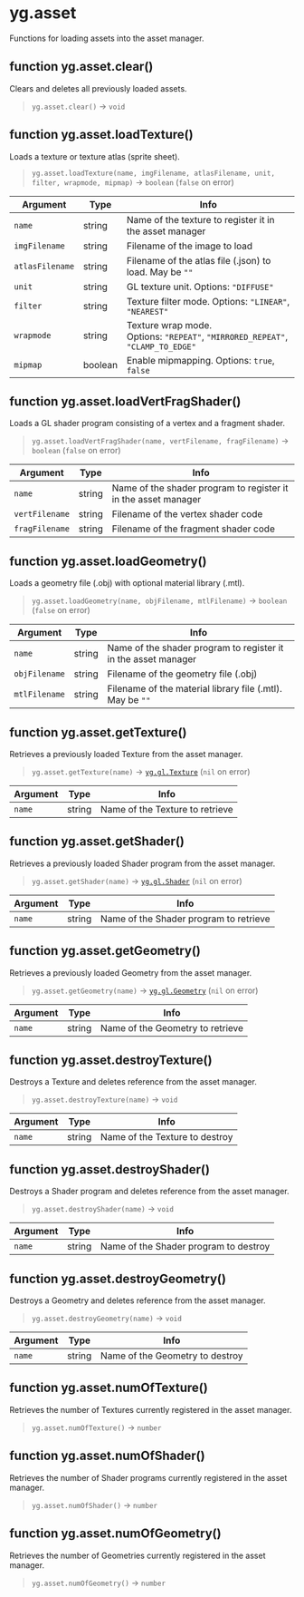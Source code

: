 # yg.asset

Functions for loading assets into the asset manager.

## function yg.asset.clear()

Clears and deletes all previously loaded assets.

> `yg.asset.clear()` -> `void`

## function yg.asset.loadTexture()

Loads a texture or texture atlas (sprite sheet).

> `yg.asset.loadTexture(name, imgFilename, atlasFilename, unit, filter, wrapmode, mipmap)` -> `boolean` (`false` on error)

| Argument        | Type    | Info                                                                                |
| --------------- | ------- | ----------------------------------------------------------------------------------- |
| `name`          | string  | Name of the texture to register it in the asset manager                             |
| `imgFilename`   | string  | Filename of the image to load                                                       |
| `atlasFilename` | string  | Filename of the atlas file (.json) to load. May be `""`                             |
| `unit`          | string  | GL texture unit. Options: `"DIFFUSE"`                                               |
| `filter`        | string  | Texture filter mode. Options: `"LINEAR"`, `"NEAREST"`                               |
| `wrapmode`      | string  | Texture wrap mode.<br />Options: `"REPEAT"`, `"MIRRORED_REPEAT"`, `"CLAMP_TO_EDGE"` |
| `mipmap`        | boolean | Enable mipmapping. Options: `true`, `false`                                         |

## function yg.asset.loadVertFragShader()

Loads a GL shader program consisting of a vertex and a fragment shader.

> `yg.asset.loadVertFragShader(name, vertFilename, fragFilename)` -> `boolean` (`false` on error)

| Argument       | Type   | Info                                                           |
| -------------- | ------ | -------------------------------------------------------------- |
| `name`         | string | Name of the shader program to register it in the asset manager |
| `vertFilename` | string | Filename of the vertex shader code                             |
| `fragFilename` | string | Filename of the fragment shader code                           |

## function yg.asset.loadGeometry()

Loads a geometry file (.obj) with optional material library (.mtl).

> `yg.asset.loadGeometry(name, objFilename, mtlFilename)` -> `boolean` (`false` on error)

| Argument      | Type   | Info                                                           |
| ------------- | ------ | -------------------------------------------------------------- |
| `name`        | string | Name of the shader program to register it in the asset manager |
| `objFilename` | string | Filename of the geometry file (.obj)                           |
| `mtlFilename` | string | Filename of the material library file (.mtl). May be `""`      |

## function yg.asset.getTexture()

Retrieves a previously loaded Texture from the asset manager.

> `yg.asset.getTexture(name)` -> [`yg.gl.Texture`](yg_gl.md#class-yggltexture) (`nil` on error)

| Argument | Type   | Info                            |
| -------- | ------ | ------------------------------- |
| `name`   | string | Name of the Texture to retrieve |

## function yg.asset.getShader()

Retrieves a previously loaded Shader program from the asset manager.

> `yg.asset.getShader(name)` -> [`yg.gl.Shader`](yg_gl.md#class-ygglshader) (`nil` on error)

| Argument | Type   | Info                                   |
| -------- | ------ | -------------------------------------- |
| `name`   | string | Name of the Shader program to retrieve |

## function yg.asset.getGeometry()

Retrieves a previously loaded Geometry from the asset manager.

> `yg.asset.getGeometry(name)` -> [`yg.gl.Geometry`](yg_gl.md#class-ygglgeometry) (`nil` on error)

| Argument | Type   | Info                             |
| -------- | ------ | -------------------------------- |
| `name`   | string | Name of the Geometry to retrieve |

## function yg.asset.destroyTexture()

Destroys a Texture and deletes reference from the asset manager.

> `yg.asset.destroyTexture(name)` -> `void`

| Argument | Type   | Info                           |
| -------- | ------ | ------------------------------ |
| `name`   | string | Name of the Texture to destroy |

## function yg.asset.destroyShader()

Destroys a Shader program and deletes reference from the asset manager.

> `yg.asset.destroyShader(name)` -> `void`

| Argument | Type   | Info                                  |
| -------- | ------ | ------------------------------------- |
| `name`   | string | Name of the Shader program to destroy |

## function yg.asset.destroyGeometry()

Destroys a Geometry and deletes reference from the asset manager.

> `yg.asset.destroyGeometry(name)` -> `void`

| Argument | Type   | Info                            |
| -------- | ------ | ------------------------------- |
| `name`   | string | Name of the Geometry to destroy |

## function yg.asset.numOfTexture()

Retrieves the number of Textures currently registered in the asset manager.

> `yg.asset.numOfTexture()` -> `number`

## function yg.asset.numOfShader()

Retrieves the number of Shader programs currently registered in the asset manager.

> `yg.asset.numOfShader()` -> `number`

## function yg.asset.numOfGeometry()

Retrieves the number of Geometries currently registered in the asset manager.

> `yg.asset.numOfGeometry()` -> `number`
